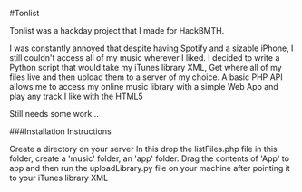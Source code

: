 #Tonlist

Tonlist was a hackday project that I made for HackBMTH.

I was constantly annoyed that despite having Spotify and a sizable iPhone, I still couldn't access all of my music wherever I liked. I decided to write a Python script that would take my iTunes library XML, Get where all of my files live and then upload them to a server of my choice. A basic PHP API allows me to access my online music library with a simple Web App and play any track I like with the HTML5 <audio> element. 

Still needs some work...

###Installation Instructions

Create a directory on your server
In this drop the listFiles.php file in this folder, create a 'music' folder, an 'app' folder.
Drag the contents of 'App' to app and then run the uploadLibrary.py file on your machine after pointing it to your iTunes library XML